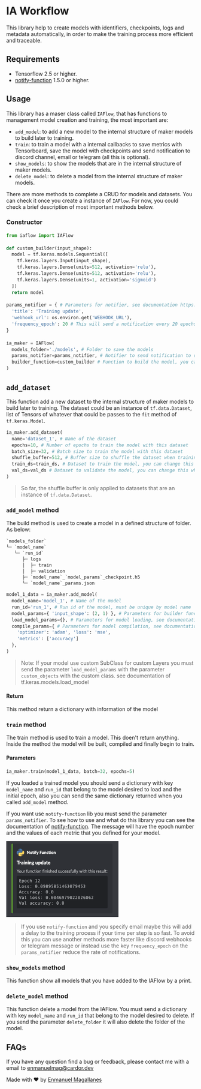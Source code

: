 # IA Workflow
This library help to create models with identifiers, checkpoints, logs and metadata automatically, in order to make the training process more efficient and traceable.

## Requirements

- Tensorflow 2.5 or higher.
- [notify-function](https://pypi.org/project/notify-function/#description) 1.5.0 or higher.

## Usage

This library has a maser class called `IAFlow`, that has functions to management model creation and training, the most important are:
 - `add_model`: to add a new model to the internal structure of maker models to build later to training.
 - `train`: to train a model with a internal callbacks to save metrics with Tensorboard, save the model with checkpoints and send notification to discord channel, email or telegram (all this is optional).
 - `show_models`: to show the models that are in the internal structure of maker models.
 - `delete_model`: to delete a model from the internal structure of maker models.

There are more methods to complete a CRUD for models and datasets. You can check it once you create a instance of `IAFlow`. For now, you could check a brief description of most important methods below.

### Constructor

```python
from iaflow import IAFlow

def custom_builder(input_shape):
  model = tf.keras.models.Sequential([
    tf.keras.layers.Input(input_shape),
    tf.keras.layers.Dense(units=512, activation='relu'),
    tf.keras.layers.Dense(units=512, activation='relu'),
    tf.keras.layers.Dense(units=1, activation='sigmoid')
  ])
  return model

params_notifier = { # Parameters for notifier, see documentation https://pypi.org/project/notify-function/#description
  'title': 'Training update',
  'webhook_url': os.environ.get('WEBHOOK_URL'),
  'frequency_epoch': 20 # This will send a notification every 20 epochs, by default it is every epoch
}

ia_maker = IAFlow(
  models_folder='./models', # Folder to save the models
  params_notifier=params_notifier, # Notifier to send notification to discord channel, email or telegram (all this is optional)
  builder_function=custom_builder # Function to build the model, you can change this when call `train` method
)
```

## `add_dataset`
This function add a new dataset to the internal structure of maker models to build later to training. The dataset could be an instance of `tf.data.Dataset`, list of Tensors of whatever that could be passes to the `fit` method of `tf.keras.Model`.

```python
ia_maker.add_dataset(
  name='dataset_1', # Name of the dataset
  epochs=10, # Number of epochs to train the model with this dataset
  batch_size=32, # Batch size to train the model with this dataset
  shuffle_buffer=512, # Buffer size to shuffle the dataset when training with this dataset
  train_ds=train_ds, # Dataset to train the model, you can change this when call `train` method
  val_ds=val_ds # Dataset to validate the model, you can change this when call `train` method
)
```

> So far, the shuffle buffer is only applied to datasets that are an instance of `tf.data.Dataset`.

### `add_model` method
The build method is used to create a model in a defined structure of folder. As below:

```
`models_folder`
└─ `model_name`
   └─ `run_id`
      ├─ logs                               
      │  ├─ train
      │  ├─ validation
      ├─ `model_name`_`model_params`_checkpoint.h5
      └─ `model_name`_params.json
```

```python
model_1_data = ia_maker.add_model(
  model_name='model_1', # Name of the model
  run_id='run_1', # Run id of the model, must be unique by model name
  model_params={ 'input_shape': (2, 1) }, # Parameters for builder function
  load_model_params={}, # Parameters for model loading, see documentation of tf.keras.models.load_model
  compile_params={ # Parameters for model compilation, see documentation tf.keras.Models.compile
    'optimizer': 'adam', 'loss': 'mse',
    'metrics': ['accuracy']
  },
)
```

> Note: If your model use custom SubClass for custom Layers you must send the parameter `load_model_params` with the parameter `custom_objects` with the custom class. see documentation of tf.keras.models.load_model

#### Return
This method return a dictionary with information of the model


### `train` method

The train method is used to train a model. This doen't return anything. Inside the method the model will be built, compiled and finally begin to train.

#### Parameters

```python
ia_maker.train(model_1_data, batch=32, epochs=5)
```

If you loaded a trained model you should send a dictionary with key `model_name` and `run_id` that belong to the model desired to load and the initial epoch, also you can send the same dictionary returned when you called `add_model` method.

If you want use `notify-function` lib you must send the parameter `params_notifier`. To see how to use and what do this library you can see the documentation of [notify-function](https://pypi.org/project/notify-function/#description). The message will have the epoch number and the values of each metric that you defined for your model.


<img src="assets/message.png" alt="Message example" width="300"/>


> If you use `notify-function` and you specify email maybe this will add a delay to the training process if your time per step is so fast. To avoid this you can use another methods more faster like discord webhooks or telegram message or instead use the key `frequency_epoch` on the `params_notifier` reduce the rate of notifications.

### `show_models` method
This function show all models that you have added to the IAFlow by a print.

### `delete_model` method
This function delete a model from the IAFlow. You must send a dictionary with key `model_name` and `run_id` that belong to the model desired to delete. If you send the parameter `delete_folder` it will also delete the folder of the model.

## FAQs

If you have any question find a bug or feedback, please contact me with a email to [enmanuelmag@cardor.dev](mailto:enmanuelmag@cardor.dev)

Made with ❤️ by [Enmanuel Magallanes](https://cardor.dev)
